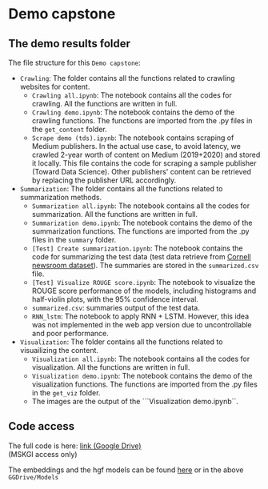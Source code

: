 # Demo capstone

## The demo results folder

The file structure for this ```Demo capstone```:

- ```Crawling```: The folder contains all the functions related to crawling websites for content.
    - ```Crawling all.ipynb```: The notebook contains all the codes for crawling. All the functions are written in full.
    - ```Crawling demo.ipynb```: The notebook contains the demo of the crawling functions. The functions are imported from the .py files in the ```get_content``` folder.
    - ```Scrape demo (tds).ipynb```: The notebook contains scraping of Medium publishers. In the actual use case, to avoid latency, we crawled 2-year worth of content on Medium (2019+2020) and stored it locally. This file contains the code for scraping a sample publisher (Toward Data Science). Other publishers' content can be retrieved by replacing the publisher URL accordingly.  
- ```Summarization```: The folder contains all the functions related to summarization methods.
    - ```Summarization all.ipynb```: The notebook contains all the codes for summarization. All the functions are written in full.
    - ```Summarization demo.ipynb```: The notebook contains the demo of the summarization functions. The functions are imported from the .py files in the ```summary``` folder.
    - ```[Test] Create summarization.ipynb```: The notebook contains the code for summarizing the test data (test data retrieve from [Cornell newsroom dataset](https://lil.nlp.cornell.edu/newsroom/index.html)). The summaries are stored in the ```summarized.csv``` file.
    - ```[Test] Visualize ROUGE score.ipynb```: The notebook to visualize the ROUGE score performance of the models, including histograms and half-violin plots, with the 95% confidence interval.
    - ```summarized.csv```: summaries output of the test data.
    - ```RNN_lstm```: The notebook to apply RNN + LSTM. However, this idea was not implemented in the web app version due to uncontrollable and poor performance. 
- ```Visualization```: The folder contains all the functions related to visuailizing the content.
    - ```Visualization all.ipynb```: The notebook contains all the codes for visualization. All the functions are written in full.
    - ```Visualization demo.ipynb```: The notebook contains the demo of the visualization functions. The functions are imported from the .py files in the ```get_viz``` folder. 
    - The images are the output of the ```Visualization demo.ipynb``.


## Code access
The full code is here: [link (Google Drive)](https://drive.google.com/drive/folders/1GvhM2SwtNpjWqHrdry-2EFhJS3N_nFbT?usp=sharing)  
(MSKGI access only)

The embeddings and the hgf models can be found [here](https://drive.google.com/drive/folders/1ifPOnWqUXv2f5NR8nHgdAdUwFQVr-DiO?usp=sharing) or in the above ```GGDrive/Models```
